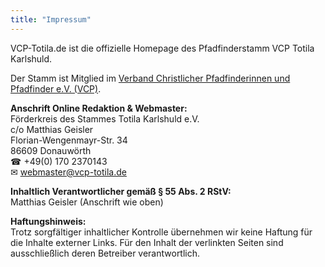 ```yaml
---
title: "Impressum"
---
```


VCP-Totila.de ist die offizielle Homepage des Pfadfinderstamm VCP Totila Karlshuld.

Der Stamm ist Mitglied im [Verband Christlicher Pfadfinderinnen und Pfadfinder e.V. (VCP)](http://www.vcp.de/).

**Anschrift Online Redaktion & Webmaster:**<br>
Förderkreis des Stammes Totila Karlshuld e.V.<br>
c/o Matthias Geisler<br>
Florian-Wengenmayr-Str. 34<br>
86609 Donauwörth<br>
☎&nbsp;+49(0) 170 2370143<br>
✉&nbsp;webmaster@vcp-totila.de<br>

**Inhaltlich Verantwortlicher gemäß § 55 Abs. 2 RStV:**<br>
Matthias Geisler (Anschrift wie oben)

**Haftungshinweis:**<br>
Trotz sorgfältiger inhaltlicher Kontrolle übernehmen wir keine Haftung für die Inhalte externer Links. Für den Inhalt der verlinkten Seiten sind ausschließlich deren Betreiber verantwortlich.